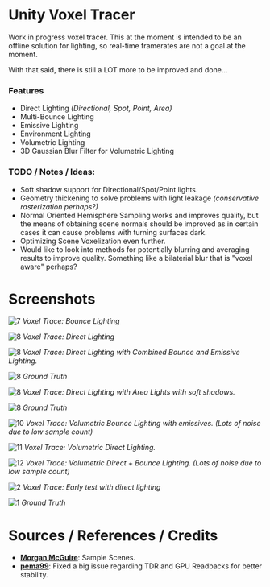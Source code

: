 # Unity Voxel Tracer

Work in progress voxel tracer. This at the moment is intended to be an offline solution for lighting, so real-time framerates are not a goal at the moment. 

With that said, there is still a LOT more to be improved and done...

### Features
- Direct Lighting *(Directional, Spot, Point, Area)*
- Multi-Bounce Lighting
- Emissive Lighting
- Environment Lighting
- Volumetric Lighting
- 3D Gaussian Blur Filter for Volumetric Lighting

### TODO / Notes / Ideas:
- Soft shadow support for Directional/Spot/Point lights.
- Geometry thickening to solve problems with light leakage *(conservative rasterization perhaps?)*
- Normal Oriented Hemisphere Sampling works and improves quality, but the means of obtaining scene normals should be improved as in certain cases it can cause problems with turning surfaces dark.
- Optimizing Scene Voxelization even further.
- Would like to look into methods for potentially blurring and averaging results to improve quality. Something like a bilaterial blur that is "voxel aware" perhaps?

# Screenshots

![7](GithubContent/7.png)
*Voxel Trace: Bounce Lighting*

![8](GithubContent/8.png)
*Voxel Trace: Direct Lighting*

![8](GithubContent/4.png)
*Voxel Trace: Direct Lighting with Combined Bounce and Emissive Lighting.*

![8](GithubContent/3.png)
*Ground Truth*

![8](GithubContent/5.png)
*Voxel Trace: Direct Lighting with Area Lights with soft shadows.*

![8](GithubContent/6.png)
*Ground Truth*

![10](GithubContent/10.png)
*Voxel Trace: Volumetric Bounce Lighting with emissives. (Lots of noise due to low sample count)*

![11](GithubContent/11.png)
*Voxel Trace: Volumetric Direct Lighting.*

![12](GithubContent/12.png)
*Voxel Trace: Volumetric Direct + Bounce Lighting. (Lots of noise due to low sample count)*

![2](GithubContent/2.png)
*Voxel Trace: Early test with direct lighting*

![1](GithubContent/1.png)
*Ground Truth*

# Sources / References / Credits
- **[Morgan McGuire](https://casual-effects.com/data/)**:  Sample Scenes.
- **[pema99](https://gist.github.com/pema99)**: Fixed a big issue regarding TDR and GPU Readbacks for better stability.